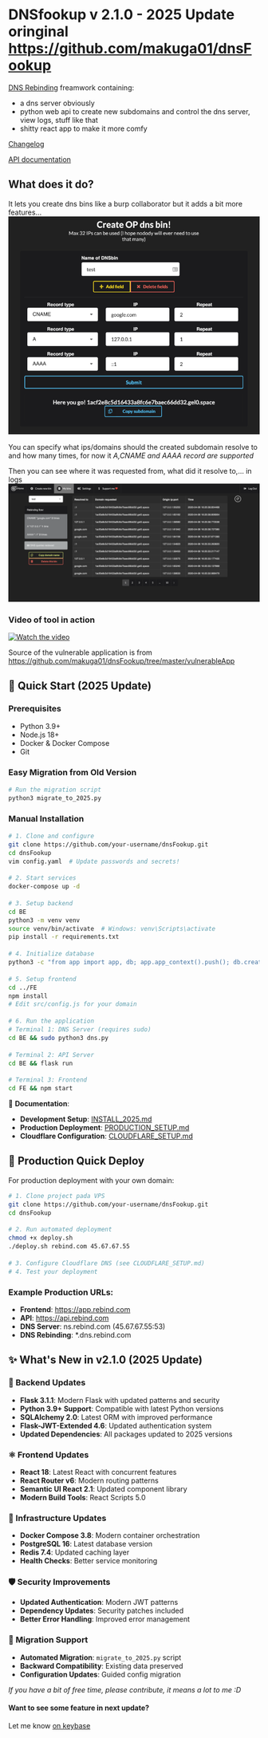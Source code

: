 # DNSfookup v 2.1.0 - 2025 Update oringinal https://github.com/makuga01/dnsFookup
[DNS Rebinding](https://en.wikipedia.org/wiki/DNS_rebinding) freamwork containing:
 - a dns server obviously
 - python web api to create new subdomains and control the dns server, view logs, stuff like that
 - shitty react app to make it more comfy

 [Changelog](./CHANGELOG.md)
 
 [API documentation](./API.md)

## What does it do?
It lets you create dns bins like a burp collaborator
but it adds a bit more features...
![create new dnsbin](.images/create.png)

You can specify what ips/domains should the created subdomain resolve to and how many times, for now it *A,CNAME and AAAA record are supported*

Then you can see where it was requested from, what did it resolve to,... in logs
![create new dnsbin](.images/logs.png)



### Video of tool in action

[![Watch the video](https://img.youtube.com/vi/jP_bFUdDVRQ/maxresdefault.jpg)](https://youtu.be/jP_bFUdDVRQ)

Source of the vulnerable application is from https://github.com/makuga01/dnsFookup/tree/master/vulnerableApp

## 🚀 Quick Start (2025 Update)

### Prerequisites
- Python 3.9+ 
- Node.js 18+
- Docker & Docker Compose
- Git

### Easy Migration from Old Version
```bash
# Run the migration script
python3 migrate_to_2025.py
```

### Manual Installation
```bash
# 1. Clone and configure
git clone https://github.com/your-username/dnsFookup.git
cd dnsFookup
vim config.yaml  # Update passwords and secrets!

# 2. Start services
docker-compose up -d

# 3. Setup backend
cd BE
python3 -m venv venv
source venv/bin/activate  # Windows: venv\Scripts\activate
pip install -r requirements.txt

# 4. Initialize database
python3 -c "from app import app, db; app.app_context().push(); db.create_all()"

# 5. Setup frontend
cd ../FE
npm install
# Edit src/config.js for your domain

# 6. Run the application
# Terminal 1: DNS Server (requires sudo)
cd BE && sudo python3 dns.py

# Terminal 2: API Server
cd BE && flask run

# Terminal 3: Frontend
cd FE && npm start
```

📖 **Documentation**:
- **Development Setup**: [INSTALL_2025.md](./INSTALL_2025.md)
- **Production Deployment**: [PRODUCTION_SETUP.md](./PRODUCTION_SETUP.md)
- **Cloudflare Configuration**: [CLOUDFLARE_SETUP.md](./CLOUDFLARE_SETUP.md)

## 🚀 Production Quick Deploy

For production deployment with your own domain:

```bash
# 1. Clone project pada VPS
git clone https://github.com/your-username/dnsFookup.git
cd dnsFookup

# 2. Run automated deployment
chmod +x deploy.sh
./deploy.sh rebind.com 45.67.67.55

# 3. Configure Cloudflare DNS (see CLOUDFLARE_SETUP.md)
# 4. Test your deployment
```

### Example Production URLs:
- **Frontend**: https://app.rebind.com
- **API**: https://api.rebind.com  
- **DNS Server**: ns.rebind.com (45.67.67.55:53)
- **DNS Rebinding**: *.dns.rebind.com

## ✨ What's New in v2.1.0 (2025 Update)

### 🔧 Backend Updates
- **Flask 3.1.1**: Modern Flask with updated patterns and security
- **Python 3.9+ Support**: Compatible with latest Python versions
- **SQLAlchemy 2.0**: Latest ORM with improved performance
- **Flask-JWT-Extended 4.6**: Updated authentication system
- **Updated Dependencies**: All packages updated to 2025 versions

### ⚛️ Frontend Updates  
- **React 18**: Latest React with concurrent features
- **React Router v6**: Modern routing patterns
- **Semantic UI React 2.1**: Updated component library
- **Modern Build Tools**: React Scripts 5.0

### 🐳 Infrastructure Updates
- **Docker Compose 3.8**: Modern container orchestration
- **PostgreSQL 16**: Latest database version
- **Redis 7.4**: Updated caching layer
- **Health Checks**: Better service monitoring

### 🛡️ Security Improvements
- **Updated Authentication**: Modern JWT patterns
- **Dependency Updates**: Security patches included
- **Better Error Handling**: Improved error management

### 🔄 Migration Support
- **Automated Migration**: `migrate_to_2025.py` script
- **Backward Compatibility**: Existing data preserved
- **Configuration Updates**: Guided config migration

*If you have a bit of free time, please contribute, it means a lot to me :D*

#### Want to see some feature in next update?

Let me know [on keybase](https://keybase.io/gel0)
